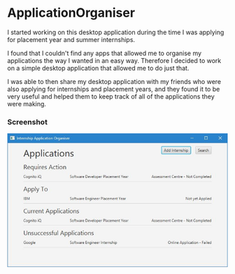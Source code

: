 # ApplicationOrganiser
I started working on this desktop application during the time I was applying for placement year and summer internships. 

I found that I couldn't find any apps that allowed me to organise my applications the way I wanted in an easy way. Therefore I decided to work on a simple desktop application that allowed me to do just that.

I was able to then share my desktop application with my friends who were also applying for internships and placement years, and they found it to be very useful and helped them to keep track of all of the applications they were making.

### Screenshot

![screenshot](application_organiser_screenshot.jpg "This is a screenshot of the main page of the Application Organiser which shows all the applications which include ones that are current, unsuccessful, need to apply to and require actions")
